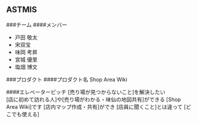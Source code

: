 ## ASTMIS
###チーム
####メンバー
* 戸田 敬太
* 宋双宝
* 味岡 考昇
* 宮城 優里
* 塩畑 博文

###プロダクト
####プロダクト名
Shop Area Wiki

####エレベーターピッチ
[売り場が見つからないこと]を解決したい  
[店に初めて訪れる人]や[売り場がわかる・味仙の地図共有]ができる
[Shop Area Wiki]です
[店内マップ作成・共有]ができ
[店員に聞くこと]とは違って
[どこでも使える]